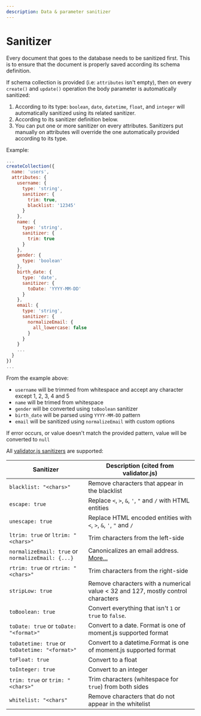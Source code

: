 ```yaml
---
description: Data & parameter sanitizer
---
```


# Sanitizer

Every document that goes to the database needs to be sanitized first. This is to ensure that the document is properly saved according its schema definition.

If schema collection is provided \(i.e: `attributes` isn't empty\), then on every `create()` and `update()` operation the body parameter is automatically sanitized:

1. According to its type: `boolean`, `date`, `datetime`, `float`, and `integer` will automatically sanitized using its related sanitizer.
2. According to its sanitizer definition below.
3. You can put one or more sanitizer on every attributes. Sanitizers put manually on attributes will override the one automatically provided according to its type.

Example:

```javascript
...
createCollection({
  name: 'users',
  attributes: {
    username: {
      type: 'string',
      sanitizer: {
        trim: true,
        blacklist: '12345'
      }
    },
    name: {
      type: 'string',
      sanitizer: {
        trim: true
      }
    },
    gender: {
      type: 'boolean'
    },
    birth_date: {
      type: 'date',
      sanitizer: {
        toDate: 'YYYY-MM-DD'
      }
    },
    email: {
      type: 'string',
      sanitizer: {
        normalizeEmail: {
          all_lowercase: false
        }
      }
    }
    ...
  }
})
...
```

From the example above:

* `username` will be trimmed from whitespace and accept any character except 1, 2, 3, 4 and 5
* `name` will be trimed from whitespace
* `gender` will be converted using `toBoolean` sanitizer
* `birth_date` will be parsed using `YYYY-MM-DD` pattern
* `email` will be sanitized using `normalizeEmail` with custom options

If error occurs, or value doesn't match the provided pattern, value will be converted to `null`

All [validator.js sanitizers](https://github.com/chriso/validator.js#sanitizers) are supported:

| Sanitizer | Description \(cited from validator.js\) |
| --- | --- |
| `blacklist: "<chars>"` | Remove characters that appear in the blacklist |
| `escape: true` | Replace `<`, `>`, `&`, `'`, `"` and `/` with HTML entities |
| `unescape: true` | Replace HTML encoded entities with `<`, `>`, `&`, `'`, `"` and `/` |
| `ltrim: true` or `ltrim: "<chars>"` | Trim characters from the left-side |
| `normalizeEmail: true` or `normalizeEmail: {...}` | Canonicalizes an email address. [More...](https://github.com/chriso/validator.js#sanitizers) |
| `rtrim: true` or `rtrim: "<chars>"` | Trim characters from the right-side |
| `stripLow: true` | Remove characters with a numerical value &lt; 32 and 127, mostly control characters |
| `toBoolean: true` | Convert everything that isn't `1` or `true` to `false`. |
| `toDate: true` or `toDate: "<format>"` | Convert to a date. Format is one of moment.js supported format |
| `toDatetime: true` or `toDatetime: "<format>"` | Convert to a datetime.Format is one of moment.js supported format |
| `toFloat: true` | Convert to a float |
| `toInteger: true` | Convert to an integer |
| `trim: true` or `trim: "<chars>"` | Trim characters \(whitespace for `true`\) from both sides |
| `whitelist: "<chars"` | Remove characters that do not appear in the whitelist |

